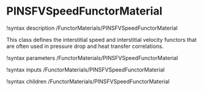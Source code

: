 # PINSFVSpeedFunctorMaterial

!syntax description /FunctorMaterials/PINSFVSpeedFunctorMaterial

This class defines the interstitial speed and interstitial velocity functors
that are often used in pressure drop and heat transfer correlations.

!syntax parameters /FunctorMaterials/PINSFVSpeedFunctorMaterial

!syntax inputs /FunctorMaterials/PINSFVSpeedFunctorMaterial

!syntax children /FunctorMaterials/PINSFVSpeedFunctorMaterial
